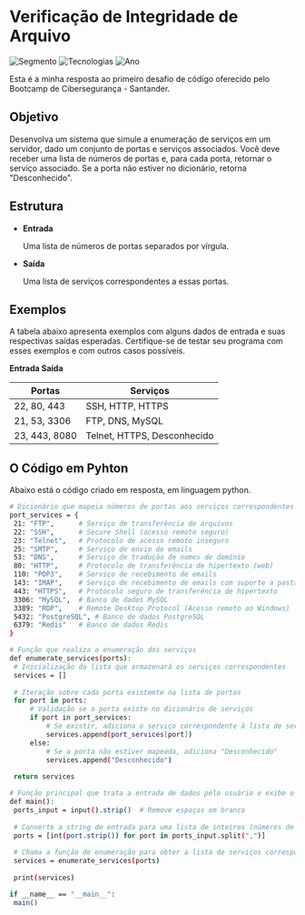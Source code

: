 
# Verificação de Integridade de Arquivo

![Segmento](https://img.shields.io/badge/Segmento_:-Segurança_da_Informação-blue?style=flat-square)
![Tecnologias](https://img.shields.io/badge/Tecnologias_:-Python-lightyellow?style=flat-square) 
![Ano](https://img.shields.io/badge/Ano_:-2024-darkyellow?style=flat-square)

Esta é a minha resposta ao primeiro desafio de código oferecido pelo Bootcamp de Cibersegurança - Santander.

## Objetivo

Desenvolva um sistema que simule a enumeração de serviços em um servidor, dado um conjunto de portas e serviços associados. Você deve receber uma lista de números de portas e, para cada porta, retornar o serviço associado. Se a porta não estiver no dicionário, retorna "Desconhecido".

## Estrutura

* **Entrada**

  Uma lista de números de portas separados por vírgula.

* **Saída**

  Uma lista de serviços correspondentes a essas portas.

## Exemplos

A tabela abaixo apresenta exemplos com alguns dados de entrada e suas respectivas saídas esperadas. Certifique-se de testar seu programa com esses exemplos e com outros casos possíveis.

**Entrada	Saída**

| Portas                | Serviços             |
|-----------------------|----------------------|
| 22, 80, 443           | SSH, HTTP, HTTPS   |
| 21, 53, 3306          | FTP, DNS, MySQL     |
| 23, 443, 8080          | Telnet, HTTPS, Desconhecido |

## O Código em Pyhton 

Abaixo está o código criado em resposta, em linguagem python.

   ```bash
# Dicionário que mapeia números de portas aos serviços correspondentes
port_services = {
    21: "FTP",      # Serviço de transferência de arquivos
    22: "SSH",      # Secure Shell (acesso remoto seguro)
    23: "Telnet",   # Protocolo de acesso remoto inseguro
    25: "SMTP",     # Serviço de envio de emails
    53: "DNS",      # Serviço de tradução de nomes de domínio
    80: "HTTP",     # Protocolo de transferência de hipertexto (web)
    110: "POP3",    # Serviço de recebimento de emails
    143: "IMAP",    # Serviço de recebimento de emails com suporte a pastas
    443: "HTTPS",   # Protocolo seguro de transferência de hipertexto
    3306: "MySQL",  # Banco de dados MySQL
    3389: "RDP",    # Remote Desktop Protocol (Acesso remoto ao Windows)
    5432: "PostgreSQL", # Banco de dados PostgreSQL
    6379: "Redis"   # Banco de dados Redis
}

# Função que realiza a enumeração dos serviços
def enumerate_services(ports):
    # Inicialização da lista que armazenará os serviços correspondentes
    services = []
    
    # Iteração sobre cada porta existemte na lista de portas
    for port in ports:
        # Validação se a porta existe no dicionário de serviços
        if port in port_services:
            # Se existir, adiciona o serviço correspondente à lista de serviços
            services.append(port_services[port])
        else:
            # Se a porta não estiver mapeada, adiciona "Desconhecido"
            services.append("Desconhecido")
    
    return services

# Função principal que trata a entrada de dados pelo usuário e exibe o resultado:
def main():
    ports_input = input().strip()  # Remove espaços em branco
    
    # Converte a string de entrada para uma lista de inteiros (números de portas)
    ports = [int(port.strip()) for port in ports_input.split(",")]
    
    # Chama a função de enumeração para obter a lista de serviços correspondentes
    services = enumerate_services(ports)
    
    print(services)

if __name__ == "__main__":
    main()
   ```
